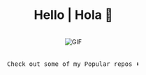 <h1 align="center">Hello | Hola 👋</h1>

<p align="center">
 <br/>
 <img align="center" alt="GIF" src="https://media.tenor.com/sH_KNNF07EoAAAAC/honest-word-its-honest-work.gif" />
 <br/>
 <br/><br/>
 
 <samp>
Check out some of my Popular repos ⬇️  
  </samp>
</p>
